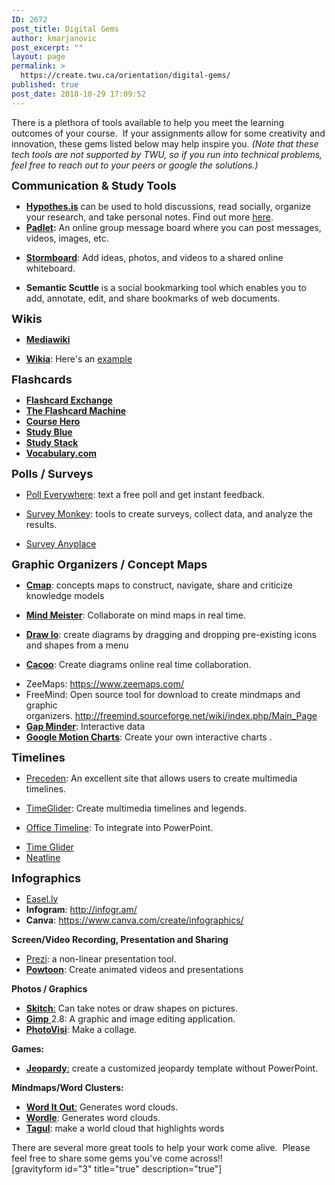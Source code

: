 ```yaml
---
ID: 2672
post_title: Digital Gems
author: kmarjanovic
post_excerpt: ""
layout: page
permalink: >
  https://create.twu.ca/orientation/digital-gems/
published: true
post_date: 2018-10-29 17:09:52
---
```

<div class="paragraph">There is a plethora of tools available to help you meet the learning outcomes of your course.  If your assignments allow for some creativity and innovation, these gems listed below may help inspire you. <em>(Note that these tech tools are not supported by TWU, so if you run into technical problems, feel free to reach out to your peers or google the solutions.)</em></div>
<div></div>
<div class="paragraph">

<strong><span style="font-size: large;">​Communication &amp; Study Tools</span></strong>
<ul>
 	<li><a href="https://web.hypothes.is/"><strong>Hypothes.is</strong></a> can be used to hold discussions, read socially, organize your research, and take personal notes. Find out more <a href="https://web.hypothes.is/">here</a>.</li>
 	<li><strong><a href="http://padlet.com/">Padlet</a>:</strong> An online group message board where you can post messages, videos, images, etc.</li>
</ul>
<ul>
 	<li><a href="https://www.stormboard.com/"><strong>Stormboard</strong></a>: Add ideas, photos, and videos to a shared online whiteboard.</li>
</ul>
<ul>
 	<li><strong>Semantic Scuttle</strong> is a social bookmarking tool which enables you to add, annotate, edit, and share bookmarks of web documents.</li>
</ul>
<strong><span style="font-size: large;">Wikis</span></strong>
<ul>
 	<li><a href="http://www.mediawiki.org/wiki/MediaWiki"><strong>Mediawiki</strong></a></li>
</ul>
<ul>
 	<li><a href="http://www.wikia.com/Special:CreateNewWiki"><strong>Wikia</strong></a>: Here's an <a href="http://digital-toolbox.wikia.com/wiki/Digital_Toolbox_Wiki">example</a></li>
</ul>
<strong><span style="font-size: large;">Flashcards</span></strong>
<ul>
 	<li><strong><a href="http://www.flashcardexchange.com/">Flashcard Exchange</a></strong></li>
 	<li><strong><a href="http://www.flashcardmachine.com/">The Flashcard Machine</a></strong></li>
 	<li><strong><a href="http://www.coursehero.com/">Course Hero</a></strong></li>
 	<li><strong><a href="http://www.studyblue.com/">Study Blue</a></strong></li>
 	<li><strong><a href="http://www.studystack.com/">Study Stack</a></strong></li>
 	<li><a href="https://www.vocabulary.com/"><strong>Vocabulary.com</strong></a></li>
</ul>
<strong><span style="font-size: large;">Polls / Surveys</span></strong>
<ul>
 	<li><a href="http://www.polleverywhere.com/">Poll Everywhere</a>: text a free poll and get instant feedback.</li>
</ul>
<ul>
 	<li><a href="https://www.surveymonkey.com/">Survey Monkey</a>: tools to create surveys, collect data, and analyze the results.</li>
</ul>
<ul>
 	<li><a href="https://surveyanyplace.com/">Survey Anyplace</a></li>
</ul>
<strong><span style="font-size: large;">Graphic Organizers / Concept Maps</span></strong>
<ul>
 	<li><a href="http://cmap.ihmc.us/"><strong>Cmap</strong></a>: concepts maps to construct, navigate, share and criticize knowledge models</li>
</ul>
<ul>
 	<li><a href="https://www.mindmeister.com/"><strong>Mind Meister</strong></a>: Collaborate on mind maps in real time.</li>
</ul>
<ul>
 	<li><a href="https://www.draw.io/"><strong>Draw Io</strong></a>: create diagrams by dragging and dropping pre-existing icons and shapes from a menu</li>
</ul>
<ul>
 	<li><a href="https://cacoo.com/"><strong>Cacoo</strong></a>: Create diagrams online real time collaboration.</li>
</ul>
<ul>
 	<li>ZeeMaps: <a href="https://www.zeemaps.com/">https://www.zeemaps.com/</a></li>
 	<li>FreeMind: Open source tool for download to create mindmaps and graphic organizers. <a href="http://freemind.sourceforge.net/wiki/index.php/Main_Page">http://freemind.sourceforge.net/wiki/index.php/Main_Page</a></li>
 	<li><a href="http://www.gapminder.org/"><strong>Gap Minder</strong></a>: Interactive data</li>
 	<li><a href="https://developers.google.com/chart/interactive/docs/gallery/motionchart?hl=en"><strong>Google Motion Charts</strong></a>: Create your own interactive charts .</li>
</ul>
<strong><span style="font-size: large;">Timelines</span></strong>
<ul>
 	<li><a href="https://www.preceden.com/?utm_source=timerime&amp;utm_campaign=homepage">Preceden</a>: An excellent site that allows users to create multimedia timelines.</li>
</ul>
<ul>
 	<li><a href="http://timeglider.com/">TimeGlider</a>: Create multimedia timelines and legends.</li>
</ul>
<ul>
 	<li><a href="http://www.officetimeline.com/">Office Timeline</a>: To integrate into PowerPoint.</li>
</ul>
<ul>
 	<li><a href="http://timeglider.com/">Time Glider</a></li>
 	<li><a href="http://neatline.org/">Neatline</a></li>
</ul>
<strong><span style="font-size: large;">Infographics</span></strong>
<ul>
 	<li><a href="http://www.easel.ly/">Easel.ly</a></li>
 	<li><strong>Infogram</strong>: <a href="http://infogr.am/">http://infogr.am/</a></li>
 	<li><strong>Canva</strong>: <a href="https://www.canva.com/create/infographics/">https://www.canva.com/create/infographics/</a></li>
</ul>
<strong>Screen/Video Recording, Presentation and Sharing</strong>
<ul>
 	<li><strong><a style="font-weight: 400;" href="http://prezi.com/">Prezi</a></strong>: a non-linear presentation tool.</li>
 	<li><a href="http://www.powtoon.com/"><strong>Powtoon</strong></a>: Create animated videos and presentations</li>
</ul>
<strong>Photos / Graphics</strong>
<ul>
 	<li><a href="http://evernote.com/skitch/"><strong>Skitch</strong>:</a> Can take notes or draw shapes on pictures.</li>
 	<li><a href="http://www.gimp.org/"><strong>Gimp</strong> </a>2.8: A graphic and image editing application.</li>
 	<li><a href="https://www.photovisi.com/"><strong>PhotoVisi</strong></a>: Make a collage.</li>
</ul>
<strong>Games:</strong>
<ul>
 	<li><a href="https://jeopardylabs.com/"><strong>Jeopardy</strong>:</a> create a customized jeopardy template without PowerPoint.</li>
</ul>
<strong>Mindmaps/Word Clusters:</strong>
<ul>
 	<li><a href="http://worditout.com/"><strong>Word It Out</strong>:</a> Generates word clouds.</li>
 	<li><a href="http://www.wordle.net/"><strong>Wordle</strong></a>: Generates word clouds.</li>
 	<li><a href="http://tagul.com/"><strong>Tagul</strong></a>: make a world cloud that highlights words</li>
</ul>
</div>
<div>There are several more great tools to help your work come alive.  Please feel free to share some gems you've come across!!</div>
<div></div>
<div>[gravityform id="3" title="true" description="true"]</div>